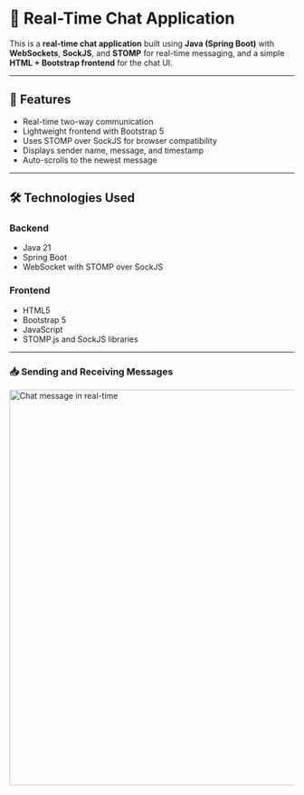 # 💬 Real-Time Chat Application

This is a **real-time chat application** built using **Java (Spring Boot)** with **WebSockets**, **SockJS**, and **STOMP** for real-time messaging, and a simple **HTML + Bootstrap frontend** for the chat UI.

---

## 🚀 Features

- Real-time two-way communication
- Lightweight frontend with Bootstrap 5
- Uses STOMP over SockJS for browser compatibility
- Displays sender name, message, and timestamp
- Auto-scrolls to the newest message

---

## 🛠️ Technologies Used

### Backend
- Java 21
- Spring Boot
- WebSocket with STOMP over SockJS

### Frontend
- HTML5
- Bootstrap 5
- JavaScript
- STOMP.js and SockJS libraries

---
### 📥 Sending and Receiving Messages
<img src="https://github.com/user-attachments/assets/aa1344b8-3285-49a5-80a5-fb7dbf855ff8" alt="Chat message in real-time" width="700"/>

